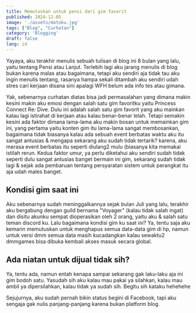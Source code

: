 ```yaml
---
title: Memutuskan untuk pensi dari gim favorit
published: 2024-12-05
image: './assets/motoku.jpg'
tags: ["Blog", "Curhatan"]
category: 'Blogging'
draft: false 
lang: id
---
```


Yayaya, aku terakhir menulis sebuah tulisan di blog ini 8 bulan yang lalu, yaitu tentang Pensi atau Lanjut. Terlebih lagi aku jarang menulis di blog bukan karena malas atau bagaimana, tetapi aku sendiri aja tidak tau aku ingin menulis tentang, rasanya hampa sekali ditambah aku sendiri udah stres cari kerjaan disana sini apalagi WFH belum ada info tes atau gimana.

Yak, sebenarnya curhatan diatas bisa jadi permasalahan yang dimana makin kesini makin aku emosi dengan salah satu gim favoritku yaitu Princess Connect Re: Dive. Dulu ini adalah salah satu gim favorit yang aku mainkan kalau lagi istirahat di kerjaan atau kalau benar-benar lelah. Tetapi semakin kesini ada faktor dimana lama-lama aku makin bosan untuk memainkan gim ini, yang pertama yaitu konten gim itu lama-lama sangat membosankan, bagaimana tidak biasanya kalau ada sebuah event berbatas waktu aku itu sangat antusias & mengapa sekarang aku sudah tidak tertarik? karena, aku merasa event berbatas itu seperti diulang2 mulu (biasanya kita memakai istilah rerun. Kedua faktor umur, ya perlu diketahui aku sendiri sudah tidak seperti dulu sangat antusias banget bermain ini gim, sekarang sudah tidak lagi & sejak ada pembaruan tentang persyaratan sistem untuk perangkat itu aja udah males banget.

## Kondisi gim saat ini
Aku sebenarnya sudah meninggalkannya sejak bulan Juli yang lalu, terakhir aku bergabung dengan guild bernama "Voyager" (kalau tidak salah ingat) dan disitu akunku sempat dioperasikan oleh 2 orang,  yaitu aku & salah satu teman discord ku. Lalu bagaimana kondisi gim ku saat ini? Ya, tentu saja aku kemarin memutuskan untuk menghapus semua data-data gim di hp, namun untuk versi dmm semua data masih kucadangkan kalau sewaktu2 dmmgames bisa dibuka kembali akses masuk secara global.

## Ada niatan untuk dijual tidak sih?
Ya, tentu ada, namun entah kenapa sampai sekarang gak laku-laku aja ini gim bodoh satu. Yasudah sih aku kalau mau pakai ya silahkan, kalau mau ambil ya dipersilahkan, kalau tidak ya sudah sih. Begitu sih kataku hehehehe

Sejujurnya, aku sudah pernah bikin status begini di Facebook, tapi aku sengaja gak nulis panjang-panjang karena bukan platform blog.

